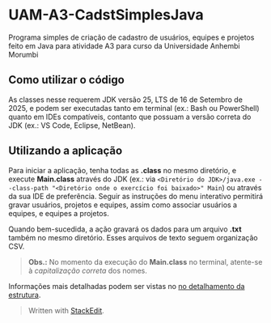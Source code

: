 # UAM-A3-CadstSimplesJava
Programa simples de criação de cadastro de usuários, equipes e projetos feito em Java para atividade A3 para curso da Universidade Anhembi Morumbi

## Como utilizar o código 
As classes nesse requerem JDK versão 25, LTS de 16 de Setembro de 2025, e podem ser executadas tanto em terminal (ex.: Bash ou PowerShell) quanto em IDEs compatíveis, contanto que possuam a versão correta do JDK (ex.: VS Code, Eclipse, NetBean).

## Utilizando a aplicação
Para iniciar a aplicação, tenha todas as **.class** no mesmo diretório, e execute **Main.class** através do JDK (ex.: via `<Diretório do JDK>/java.exe --class-path "<Diretório onde o exercício foi baixado>" Main`) ou através da sua IDE de preferência. 
Seguir as instruções do menu interativo permitirá gravar usuários, projetos e equipes, assim como associar usuários a equipes, e equipes a projetos. 

Quando bem-sucedida, a ação gravará os dados para um arquivo **.txt** também no mesmo diretório. Esses arquivos de texto seguem organização CSV. 
>**Obs.:** No momento da execução do **Main.class** no terminal, atente-se à *capitalização correta* dos nomes.

Informações mais detalhadas podem ser vistas no [no detalhamento da estrutura](https://github.com/pyhanazumi/UAM-A3-CadstSimplesJava/blob/main/estrutura_do_programa.md).

> Written with [StackEdit](https://stackedit.io/).
